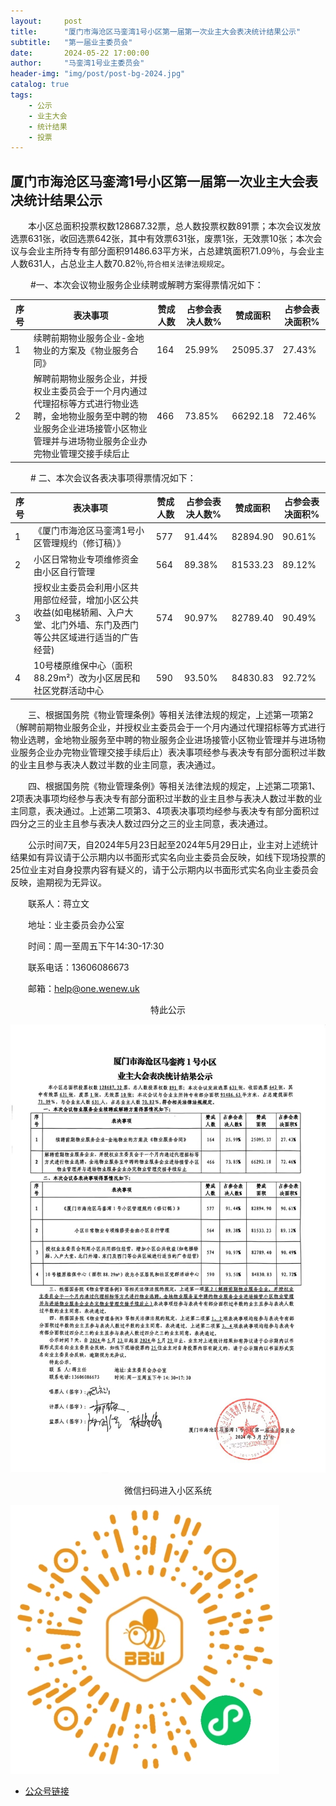 ```yaml
---
layout:     post
title:      "厦门市海沧区马銮湾1号小区第一届第一次业主大会表决统计结果公示"
subtitle:   "第一届业主委员会"
date:       2024-05-22 17:00:00
author:     "马銮湾1号业主委员会"
header-img: "img/post/post-bg-2024.jpg"
catalog: true
tags:
    - 公示
    - 业主大会
    - 统计结果
    - 投票
---
```




## 厦门市海沧区马銮湾1号小区第一届第一次业主大会表决统计结果公示

&emsp;&emsp;本小区总面积投票权数128687.32票，总人数投票权数891票；本次会议发放选票631张，收回选票642张，其中有效票631张，废票1张，无效票10张；本次会议与会业主所持专有部分面积91486.63平方米，占总建筑面积71.09％，与会业主人数631人，占总业主人数70.82％,`符合相关法律法规规定`。

&emsp;&emsp; #一、本次会议物业服务企业续聘或解聘方案得票情况如下：

| 序号 | 表决事项                                                                                                                                                                         | 赞成人数 | 占参会表决人数% | 赞成面积 | 占参会表决面积% |
|------|----------------------------------------------------------------------------------------------------------------------------------------------------------------------------------|----------|-----------------|----------|-----------------|
| 1    | 续聘前期物业服务企业-金地物业的方案及《物业服务合同》                                                                                                                            | 164      | 25.99%          | 25095.37 | 27.43%          |
| 2    | 解聘前期物业服务企业，并授权业主委员会于一个月内通过代理招标等方式进行物业选聘，金地物业服务至中聘的物业服务企业进场接管小区物业管理并与进场物业服务企业办完物业管理交接手续后止 | 466      | 73.85%          | 66292.18 | 72.46%          |

&emsp;&emsp; # 二、本次会议各表决事项得票情况如下：

| 序号 | 表决事项                                                                                                                                                   | 赞成人数 | 占参会表决人数% | 赞成面积 | 占参会表决面积% |
|------|------------------------------------------------------------------------------------------------------------------------------------------------------------|----------|-----------------|----------|-----------------|
| 1    | 《厦门市海沧区马銮湾1号小区管理规约（修订稿）》                                                                                                            | 577      | 91.44%          | 82894.90 | 90.61%          |
| 2    | 小区日常物业专项维修资金由小区自行管理                                                                                                                     | 564      | 89.38%          | 81533.23 | 89.12%          |
| 3    | 授权业主委员会利用小区共用部位经营，增加小区公共收益(如电梯轿厢、入户大堂、北门外墙、东门及西门等公共区域进行适当的广告经营)| 574      | 90.97%          | 82789.40 | 90.49%          |
| 4    | 10号楼原维保中心（面积88.29m²）改为小区居民和社区党群活动中心                                                                                              | 590      | 93.50%          | 84830.83 | 92.72%          |

&emsp;&emsp;三、根据国务院《物业管理条例》等相关法律法规的规定，上述第一项第2（解聘前期物业服务企业，并授权业主委员会于一个月内通过代理招标等方式进行物业选聘，金地物业服务至中聘的物业服务企业进场接管小区物业管理并与进场物业服务企业办完物业管理交接手续后止）表决事项经参与表决专有部分面积过半数的业主且参与表决人数过半数的业主同意，表决通过。

&emsp;&emsp;四、根据国务院《物业管理条例》等相关法律法规的规定，上述第二项第1、2项表决事项均经参与表决专有部分面积过半数的业主且参与表决人数过半数的业主同意，表决通过。上述第二项第3、4项表决事项均经参与表决专有部分面积过四分之三的业主且参与表决人数过四分之三的业主同意，表决通过。

&emsp;&emsp;公示时间7天，自2024年5月23日起至2024年5月29日止，业主对上述统计结果如有异议请于公示期内以书面形式实名向业主委员会反映，如线下现场投票的25位业主对自身投票内容有疑义的，请于公示期内以书面形式实名向业主委员会反映，逾期视为无异议。

&emsp;&emsp;联系人：蒋立文     

&emsp;&emsp;地址：业主委员会办公室  

&emsp;&emsp;时间：周一至周五下午14:30-17:30

&emsp;&emsp;联系电话：13606086673

&emsp;&emsp;邮箱：help@one.wenew.uk

<center>特此公示</center>

![](\img\in-post\2024-5-22投票公示.jpg)

<center>微信扫码进入小区系统</center>

![](\img\in-post\蜂窝智家.jpg)

- [公众号链接](https://mp.weixin.qq.com/s/q9Evsc2wdt0q7zbaiPHc0g)
